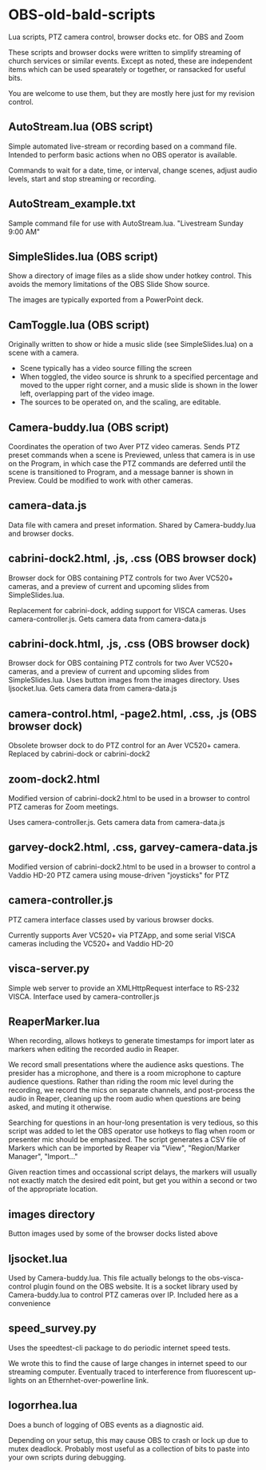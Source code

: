 # OBS-old-bald-scripts
Lua scripts, PTZ camera control, browser docks etc. for OBS and Zoom

These scripts and browser docks were written to simplify streaming of church services or similar events. Except as noted, these are independent items which can be used spearately or together, or ransacked for useful bits.

You are welcome to use them, but they are mostly here just for my revision control.

## AutoStream.lua (OBS script)
Simple automated live-stream or recording based on a command file. Intended to perform basic actions when no OBS operator is available.

Commands to wait for a date, time, or interval, change scenes, adjust audio levels, start and stop streaming or recording.

## AutoStream_example.txt
Sample command file for use with AutoStream.lua. "Livestream Sunday 9:00 AM"

## SimpleSlides.lua (OBS script)
Show a directory of image files as a slide show under hotkey control. This avoids the memory limitations of the OBS Slide Show source.

The images are typically exported from a PowerPoint deck.

## CamToggle.lua (OBS script)
Originally written to show or hide a music slide (see SimpleSlides.lua) on a scene with a camera.
 - Scene typically has a video source filling the screen
 - When toggled, the video source is shrunk to a specified percentage and moved to the upper right corner, and a music slide is shown in the lower left, overlapping part of the video image.
 - The sources to be operated on, and the scaling, are editable.

## Camera-buddy.lua (OBS script)
Coordinates the operation of two Aver PTZ video cameras. Sends PTZ preset commands when a scene is Previewed, unless that camera is in use on the Program, in which case the PTZ commands are deferred until the scene is transitioned to Program, and a message banner is shown in Preview. Could be modified to work with other cameras.

## camera-data.js
Data file with camera and preset information. Shared by Camera-buddy.lua and browser docks.


## cabrini-dock2.html, .js, .css (OBS browser dock)
Browser dock for OBS containing PTZ controls for two Aver VC520+ cameras, and a preview of current and upcoming slides from SimpleSlides.lua.

Replacement for cabrini-dock, adding support for VISCA cameras. Uses camera-controller.js. Gets camera data from camera-data.js

## cabrini-dock.html, .js, .css (OBS browser dock)
Browser dock for OBS containing PTZ controls for two Aver VC520+ cameras, and a preview of current and upcoming slides from SimpleSlides.lua.
Uses button images from the images directory. Uses ljsocket.lua. Gets camera data from camera-data.js

## camera-control.html, -page2.html, .css, .js (OBS browser dock)
Obsolete browser dock to do PTZ control for an Aver VC520+ camera.
Replaced by cabrini-dock or cabrini-dock2

## zoom-dock2.html
Modified version of cabrini-dock2.html to be used in a browser to control PTZ cameras for Zoom meetings.

Uses camera-controller.js.  Gets camera data from camera-data.js

## garvey-dock2.html, .css, garvey-camera-data.js
Modified version of cabrini-dock2.html to be used in a browser to control a Vaddio HD-20 PTZ camera using mouse-driven "joysticks" for PTZ

## camera-controller.js
PTZ camera interface classes used by various browser docks.

Currently supports Aver VC520+ via PTZApp, and some serial VISCA cameras including the VC520+ and Vaddio HD-20

## visca-server.py
Simple web server to provide an XMLHttpRequest interface to RS-232 VISCA. Interface used by camera-controller.js

## ReaperMarker.lua
When recording, allows hotkeys to generate timestamps for import later as markers when editing the recorded audio in Reaper.

We record small presentations where the audience asks questions. The presider
has a microphone, and there is a room microphone to capture audience questions.
Rather than riding the room mic level during the recording, we record the
mics on separate channels, and post-process the audio in Reaper, cleaning up
the room audio when questions are being asked, and muting it otherwise.

Searching for questions in an hour-long presentation is very tedious, so this
script was added to let the OBS operator use hotkeys to flag when room or
presenter mic should be emphasized. The script generates a CSV file of Markers
which can be imported by Reaper via "View", "Region/Marker Manager", "Import..."

Given reaction times and occassional script delays, the markers will usually not
exactly match the desired edit point, but get you within a second or two of
the appropriate location.

## images directory
Button images used by some of the browser docks listed above

## ljsocket.lua
Used by Camera-buddy.lua. This file actually belongs to the obs-visca-control plugin found on the OBS website. It is a socket library used by Camera-buddy.lua to control PTZ cameras over IP. Included here as a convenience

## speed_survey.py
Uses the speedtest-cli package to do periodic internet speed tests.

We wrote this to find the cause of large changes in internet speed to our streaming computer. Eventually traced to interference from fluorescent up-lights on an Ethernhet-over-powerline link.

## logorrhea.lua
Does a bunch of logging of OBS events as a diagnostic aid.

Depending on your setup, this may cause OBS to crash or lock up due to mutex deadlock. Probably most useful as a collection of bits to paste into your own scripts during debugging.
